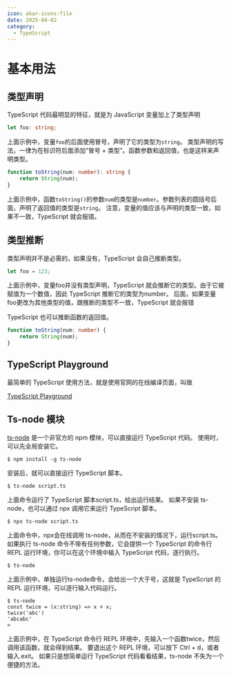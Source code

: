 ```yaml
---
icon: akar-icons:file
date: 2025-04-02
category:
  - TypeScript
---
```


# 基本用法

## 类型声明

TypeScript 代码最明显的特征，就是为 JavaScript 变量加上了类型声明

```ts :no-line-numbers
let foo: string;
```

上面示例中，变量`foo`的后面使用冒号，声明了它的类型为`string`。
类型声明的写法，一律为在标识符后面添加“冒号 + 类型”。函数参数和返回值，也是这样来声明类型。

```ts :no-line-numbers
function toString(num: number): string {
    return String(num);
}
```

上面示例中，函数`toString()`的参数`num`的类型是`number`。参数列表的圆括号后面，声明了返回值的类型是`string`。
注意，变量的值应该与声明的类型一致，如果不一致，TypeScript 就会报错。

## 类型推断

类型声明并不是必需的，如果没有，TypeScript 会自己推断类型。

```ts :no-line-numbers
let foo = 123;
```

上面示例中，变量foo并没有类型声明，TypeScript 就会推断它的类型。由于它被赋值为一个数值，因此 TypeScript 推断它的类型为number。
后面，如果变量foo更改为其他类型的值，跟推断的类型不一致，TypeScript 就会报错

TypeScript 也可以推断函数的返回值。

```ts :no-line-numbers
function toString(num: number) {
    return String(num);
}
```

## TypeScript Playground

最简单的 TypeScript 使用方法，就是使用官网的在线编译页面，叫做

[TypeScript Playground](https://www.typescriptlang.org/play/)

## Ts-node 模块

[ts-node](https://github.com/TypeStrong/ts-node) 是一个非官方的 npm 模块，可以直接运行 TypeScript 代码。
使用时，可以先全局安装它。

```shell
$ npm install -g ts-node
```

安装后，就可以直接运行 TypeScript 脚本。

```shell
$ ts-node script.ts
```

上面命令运行了 TypeScript 脚本script.ts，给出运行结果。
如果不安装 ts-node，也可以通过 npx 调用它来运行 TypeScript 脚本。

```shell
$ npx ts-node script.ts
```

上面命令中，npx会在线调用 ts-node，从而在不安装的情况下，运行script.ts。
如果执行 ts-node 命令不带有任何参数，它会提供一个 TypeScript 的命令行 REPL 运行环境，你可以在这个环境中输入 TypeScript
代码，逐行执行。

```shell
$ ts-node
```

上面示例中，单独运行ts-node命令，会给出一个大于号，这就是 TypeScript 的 REPL 运行环境，可以逐行输入代码运行。

```shell
$ ts-node
const twice = (x:string) => x + x;
twice('abc')
'abcabc'
> 
```

上面示例中，在 TypeScript 命令行 REPL 环境中，先输入一个函数twice，然后调用该函数，就会得到结果。
要退出这个 REPL 环境，可以按下 Ctrl + d，或者输入.exit。
如果只是想简单运行 TypeScript 代码看看结果，ts-node 不失为一个便捷的方法。